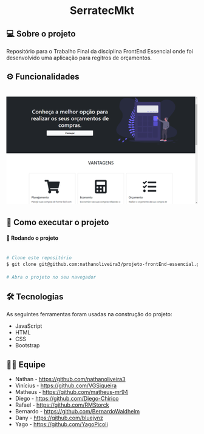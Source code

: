 </p>
<h1 align="center">
    SerratecMkt
</h1>


## 💻 Sobre o projeto

Repositório para o Trabalho Final da disciplina FrontEnd Essencial onde foi desenvolvido uma aplicação para regitros de orçamentos.


## ⚙️ Funcionalidades

<h1 align="center">
    <img src="./assets/img1.png" />
</h1>

## 🚀 Como executar o projeto


#### 🎲 Rodando o projeto

```bash

# Clone este repositório
$ git clone git@github.com:nathanoliveira3/projeto-frontEnd-essencial.git

# Abra o projeto no seu navegador 

```


## 🛠 Tecnologias

As seguintes ferramentas foram usadas na construção do projeto:

- JavaScript
- HTML
- CSS
- Bootstrap


## 👨‍💻 Equipe

- Nathan - https://github.com/nathanoliveira3
- Vinícius - https://github.com/VGSiqueira
- Matheus - https://github.com/matheus-mr94
- Diego - https://github.com/Diego-Chirico
- Rafael - https://github.com/RMStorck
- Bernardo - https://github.com/BernardoWaldhelm
- Dany - https://github.com/bluejynz
- Yago - https://github.com/YagoPicoli

